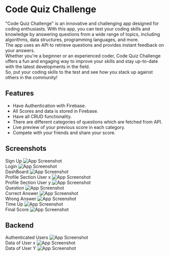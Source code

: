 # Code Quiz Challenge
"Code Quiz Challenge" is an innovative and challenging app designed for coding enthusiasts. With this app, you can test your coding skills and knowledge by answering questions from a wide range of topics, including algorithms, data structures, programming languages, and more. \
The app uses an API to retrieve questions and provides instant feedback on your answers. \
Whether you're a beginner or an experienced coder, Code Quiz Challenge offers a fun and engaging way to improve your skills and stay up-to-date with the latest developments in the field. \
So, put your coding skills to the test and see how you stack up against others in the community!



## Features
- Have Authentication with Firebase.
- All Scores and data is stored in Firebase.
- Have all CRUD functionality.
- There are different categories of questions which are fetched from API.
- Live preview of your previous score in each category.
- Compete with your friends and share your score.



## Screenshots
Sign Up
![App Screenshot](https://raw.githubusercontent.com/SanchitDang/CodeQuizChallenge/master/app/WorkingDemo/SignUp.png) 
\
Login
![App Screenshot](https://raw.githubusercontent.com/SanchitDang/CodeQuizChallenge/master/app/WorkingDemo/Login.png)
\
DashBoard
![App Screenshot](https://raw.githubusercontent.com/SanchitDang/CodeQuizChallenge/master/app/WorkingDemo/DashBoard.png)
\
Profile Section User x
![App Screenshot](https://raw.githubusercontent.com/SanchitDang/CodeQuizChallenge/master/app/WorkingDemo/ProfileSection1UserX.png)
\
Profile Section User y
![App Screenshot](https://raw.githubusercontent.com/SanchitDang/CodeQuizChallenge/master/app/WorkingDemo/ProfileSection1UserY.png)
\
Question
![App Screenshot](https://raw.githubusercontent.com/SanchitDang/CodeQuizChallenge/master/app/WorkingDemo/Question.png)
\
Correct Answer
![App Screenshot](https://raw.githubusercontent.com/SanchitDang/CodeQuizChallenge/master/app/WorkingDemo/CorrectAns.png)
\
Wrong Answer
![App Screenshot](https://raw.githubusercontent.com/SanchitDang/CodeQuizChallenge/master/app/WorkingDemo/WrongAns.png)
\
Time Up
![App Screenshot](https://raw.githubusercontent.com/SanchitDang/CodeQuizChallenge/master/app/WorkingDemo/TimeUp.png)
\
Final Score
![App Screenshot](https://raw.githubusercontent.com/SanchitDang/CodeQuizChallenge/master/app/WorkingDemo/FinalScore.png)



## Backend
Authenticated Users
![App Screenshot](https://raw.githubusercontent.com/SanchitDang/CodeQuizChallenge/master/app/WorkingDemo/AllUsers.png)
\
Data of User x
![App Screenshot](https://raw.githubusercontent.com/SanchitDang/CodeQuizChallenge/master/app/WorkingDemo/DataUserX.png)
\
Data of User Y
![App Screenshot](https://raw.githubusercontent.com/SanchitDang/CodeQuizChallenge/master/app/WorkingDemo/DataUserY.png)
